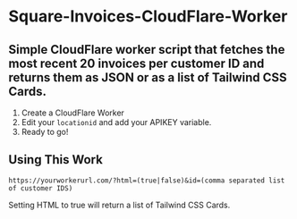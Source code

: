 # Square-Invoices-CloudFlare-Worker
Simple CloudFlare worker script that fetches the most recent 20 invoices per customer ID and returns them as JSON or as a list of Tailwind CSS Cards.
---
1. Create a CloudFlare Worker
2. Edit your `locationid` and add your APIKEY variable.
3. Ready to go!

## Using This Work
`https://yourworkerurl.com/?html=(true|false)&id=(comma separated list of customer IDS)`

Setting HTML to true will return a list of Tailwind CSS Cards.
